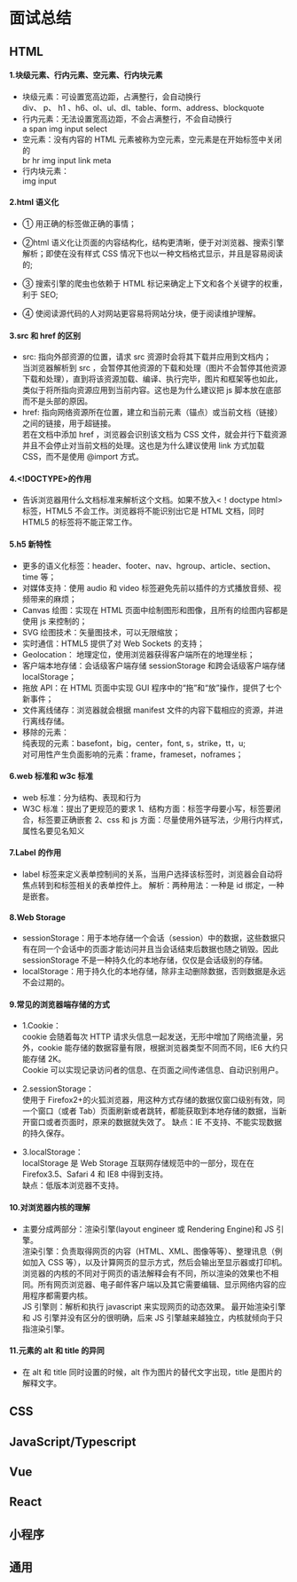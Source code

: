 # 面试总结

## HTML

#### 1.块级元素、行内元素、空元素、行内块元素

- 块级元素：可设置宽高边距，占满整行，会自动换行  
  div、 p、 h1 、h6、ol、ul、dl、table、form、address、blockquote
- 行内元素：无法设置宽高边距，不会占满整行，不会自动换行  
  a span img input select
- 空元素：没有内容的 HTML 元素被称为空元素，空元素是在开始标签中关闭的  
  br hr img input link meta
- 行内块元素：  
  img input

#### 2.html 语义化

- ① 用正确的标签做正确的事情；

- ②html 语义化让页面的内容结构化，结构更清晰，便于对浏览器、搜索引擎解析；即使在没有样式 CSS 情况下也以一种文档格式显示，并且是容易阅读的;

- ③ 搜索引擎的爬虫也依赖于 HTML 标记来确定上下文和各个关键字的权重，利于 SEO;

- ④ 使阅读源代码的人对网站更容易将网站分块，便于阅读维护理解。

#### 3.src 和 href 的区别

- src: 指向外部资源的位置，请求 src 资源时会将其下载并应用到文档内；  
  当浏览器解析到 src ，会暂停其他资源的下载和处理（图片不会暂停其他资源下载和处理），直到将该资源加载、编译、执行完毕，图片和框架等也如此，类似于将所指向资源应用到当前内容。这也是为什么建议把 js 脚本放在底部而不是头部的原因。
- href: 指向网络资源所在位置，建立和当前元素（锚点）或当前文档（链接）之间的链接，用于超链接。  
  若在文档中添加 href ，浏览器会识别该文档为 CSS 文件，就会并行下载资源并且不会停止对当前文档的处理。这也是为什么建议使用 link 方式加载 CSS，而不是使用 @import 方式。

#### 4.<!DOCTYPE>的作用

- 告诉浏览器用什么文档标准来解析这个文档。如果不放入<！doctype html>标签，HTML5 不会工作。浏览器将不能识别出它是 HTML 文档，同时 HTML5 的标签将不能正常工作。

#### 5.h5 新特性

- 更多的语义化标签：header、footer、nav、hgroup、article、section、time 等；
- 对媒体支持：使用 audio 和 video 标签避免先前以插件的方式播放音频、视频带来的麻烦；
- Canvas 绘图：实现在 HTML 页面中绘制图形和图像，且所有的绘图内容都是使用 js 来控制的；
- SVG 绘图技术：矢量图技术，可以无限缩放；
- 实时通信：HTML5 提供了对 Web Sockets 的支持；
- Geolocation： 地理定位，使用浏览器获得客户端所在的地理坐标；
- 客户端本地存储：会话级客户端存储 sessionStorage 和跨会话级客户端存储 localStorage；
- 拖放 API：在 HTML 页面中实现 GUI 程序中的“拖”和“放”操作，提供了七个新事件；
- 文件离线储存：浏览器就会根据 manifest 文件的内容下载相应的资源，并进行离线存储。
- 移除的元素：  
  纯表现的元素：basefont，big，center，font, s，strike，tt，u;  
  对可用性产生负面影响的元素：frame，frameset，noframes；

#### 6.web 标准和 w3c 标准

- web 标准：分为结构、表现和行为
- W3C 标准：提出了更规范的要求
  1、结构方面：标签字母要小写，标签要闭合，标签要正确嵌套
  2、css 和 js 方面：尽量使用外链写法，少用行内样式，属性名要见名知义

#### 7.Label 的作用

- label 标签来定义表单控制间的关系，当用户选择该标签时，浏览器会自动将焦点转到和标签相关的表单控件上。
  解析：两种用法：一种是 id 绑定，一种是嵌套。

#### 8.Web Storage

- sessionStorage：用于本地存储一个会话（session）中的数据，这些数据只有在同一个会话中的页面才能访问并且当会话结束后数据也随之销毁。因此 sessionStorage 不是一种持久化的本地存储，仅仅是会话级别的存储。
- localStorage：用于持久化的本地存储，除非主动删除数据，否则数据是永远不会过期的。

#### 9.常见的浏览器端存储的方式

- 1.Cookie：  
  cookie 会随着每次 HTTP 请求头信息一起发送，无形中增加了网络流量，另外，cookie 能存储的数据容量有限，根据浏览器类型不同而不同，IE6 大约只能存储 2K。  
  Cookie 可以实现记录访问者的信息、在页面之间传递信息、自动识别用户。

- 2.sessionStorage：  
   使用于 Firefox2+的火狐浏览器，用这种方式存储的数据仅窗口级别有效，同一个窗口（或者 Tab）页面刷新或者跳转，都能获取到本地存储的数据，当新开窗口或者页面时，原来的数据就失效了。
  缺点：IE 不支持、不能实现数据的持久保存。

- 3.localStorage：  
   localStorage 是 Web Storage 互联网存储规范中的一部分，现在在 Firefox3.5、Safari 4 和 IE8 中得到支持。  
  缺点：低版本浏览器不支持。

#### 10.对浏览器内核的理解

- 主要分成两部分：渲染引擎(layout engineer 或 Rendering Engine)和 JS 引擎。  
  渲染引擎：负责取得网页的内容（HTML、XML、图像等等）、整理讯息（例如加入 CSS 等），以及计算网页的显示方式，然后会输出至显示器或打印机。浏览器的内核的不同对于网页的语法解释会有不同，所以渲染的效果也不相同。所有网页浏览器、电子邮件客户端以及其它需要编辑、显示网络内容的应用程序都需要内核。  
  JS 引擎则：解析和执行 javascript 来实现网页的动态效果。
  最开始渲染引擎和 JS 引擎并没有区分的很明确，后来 JS 引擎越来越独立，内核就倾向于只指渲染引擎。

#### 11.元素的 alt 和 title 的异同

- 在 alt 和 title 同时设置的时候，alt 作为图片的替代文字出现，title 是图片的解释文字。

## CSS

## JavaScript/Typescript

## Vue

## React

## 小程序

## 通用
